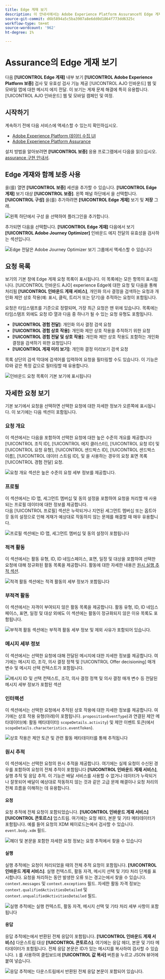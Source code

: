 ```yaml
---
title: Edge 게재 보기
description: 이 안내서에서는 Adobe Experience Platform Assurance의 Edge 게재 보기에 대한 자세한 정보를 제공합니다.
source-git-commit: d6b5894a5c5ba3907a8e6dd0d1864f773dd6325c
workflow-type: tm+mt
source-wordcount: '962'
ht-degree: 1%

---
```


# Assurance의 Edge 게재 보기

다음 **[!UICONTROL Edge 게재]** 내부 보기 **[!UICONTROL Adobe Experience Platform 보증]** 검사 및 유효성 검사 기능 제공 [!UICONTROL AJO 인바운드] 웹 및 모바일 앱에 대한 메시지 에지 전달. 이 보기는 게재 문제 해결에 특히 유용합니다. [!UICONTROL AJO 인바운드] 웹 및 모바일 캠페인 및 여정.

## 시작하기

계속하기 전에 다음 서비스에 액세스할 수 있는지 확인하십시오.

- [Adobe Experience Platform 데이터 수집 UI](https://experience.adobe.com/#/data-collection/)
- [Adobe Experience Platform Assurance](https://experience.adobe.com/assurance)

설치 방법을 알아보려면 **[!UICONTROL 보증]** 응용 프로그램에서 다음을 읽으십시오. [assurance 구현 안내서](../tutorials/implement-assurance.md).

## Edge 게재와 함께 보증 사용

을(를) 열면 **[!UICONTROL 보증]** 세션을 추가할 수 있습니다. **[!UICONTROL Edge 게재]** 보기 대상 **[!UICONTROL 보증]**. 왼쪽 패널 하단에서 을 선택합니다. **[!UICONTROL 구성]** 을(를) 추가하려면 **[!UICONTROL Edge 게재]** 보기 및 **저장** 그래.

![왼쪽 하단에서 구성 을 선택하여 플러그인을 추가합니다.](./images/edge-delivery/add-plugin.png)

추가되면 다음을 선택합니다. **[!UICONTROL Edge 게재]** 다음에서 보기 **[!UICONTROL Adobe Journey Optimizer]** 인바운드 에지 전달의 유효성을 검사하는 섹션입니다.

![Edge 전달은 Adobe Journey Optimizer 보기 그룹에서 액세스할 수 있습니다](./images/edge-delivery/ajo-plugins.png)

## 요청 목록

보기의 기본 창에 Edge 게재 요청 목록이 표시됩니다. 이 목록에는 모든 항목이 표시됩니다. [!UICONTROL 인바운드 AJO] experience Edge에 대한 요청 및 다음을 통해 처리됨 **[!UICONTROL 인바운드 게재 서비스]**, 개인화 의사 결정을 검색하는 요청과 개인화 제안 상호 작용(예: 표시, 클릭, 트리거 또는 닫기)을 추적하는 요청이 포함됩니다.

요청은 타임스탬프를 기준으로 정렬되며, 가장 최근 요청은 맨 위에 있습니다. 목록에는 타임스탬프 외에도 요청 ID 열과 다음 중 하나가 될 수 있는 요청 유형도 포함됩니다.

- **[!UICONTROL 경험 전달]**: 개인화 의사 결정 검색 요청
- **[!UICONTROL 경험 상호 작용]**: 개인화 제안 상호 작용을 추적하기 위한 요청
- **[!UICONTROL 경험 전달 및 상호 작용]**: 개인화 제안 상호 작용도 포함하는 개인화 결정을 검색하기 위한 요청입니다
- **[!UICONTROL 게재 미리 보기]**: 개인화 결정 미리보기 검색 요청

목록 상단의 검색 막대에 검색어를 입력하여 요청을 필터링할 수도 있습니다. 이 기능은 ID와 같은 특정 값으로 필터링할 때 유용합니다.

![인바운드 요청 목록이 기본 보기에 표시됩니다](./images/edge-delivery/request-list.png)

## 자세한 요청 보기

기본 보기에서 요청을 선택하면 선택한 요청에 대한 자세한 정보가 오른쪽에 표시됩니다. 이 보기에는 다음 섹션이 포함됩니다.

### 요청 개요

이 섹션에서는 다음을 포함하여 선택한 요청에 대한 높은 수준의 개요를 제공합니다 [!UICONTROL 조직 ID], [!UICONTROL 에지 클러스터], [!UICONTROL 요청 ID] 및 [!UICONTROL 요청 유형], [!UICONTROL 샌드박스 ID], [!UICONTROL 샌드박스 이름], [!UICONTROL 데이터 스트림 ID], 및 을 사용하는 경우의 요청 표면 목록 [!UICONTROL 경험 전달] 요청.

![요청 개요 섹션은 높은 수준의 요청 세부 정보를 제공합니다.](./images/edge-delivery/request-overview.png)

### 프로필

이 섹션에서는 ID 맵, 세그먼트 멤버십 및 동의 설정을 포함하여 요청을 처리할 때 사용되는 프로필 데이터에 대한 정보를 제공합니다.\
다음 [!UICONTROL 프로필] 섹션은 누락되거나 지연된 세그먼트 멤버십 또는 옵트아웃 동의 설정으로 인해 게재가 예상대로 작동하지 않는 문제를 해결할 때 매우 유용합니다.

![프로필 섹션에는 ID 맵, 세그먼트 멤버십 및 동의 설정이 포함됩니다](./images/edge-delivery/profile.png)

### 적격 활동

이 섹션에서는 활동 유형, ID, ID 네임스페이스, 표면, 일정 및 대상을 포함하여 선택한 요청에 대해 정규화된 활동 목록을 제공합니다. 활동에 대한 자세한 내용은 [원시 실행 추적 섹션](#execution).

![적격 활동 섹션에는 적격 활동의 세부 정보가 포함됩니다](./images/edge-delivery/qualified-activities.png)

### 부적격 활동

이 섹션에서는 자격이 부여되지 않은 활동 목록을 제공합니다. 활동 유형, ID, ID 네임스페이스, 표면, 일정 및 대상 외에도 이 섹션에는 활동이 정규화되지 않은 이유 목록도 포함됩니다.

![부적격 활동 섹션에는 부적격 활동 세부 정보 및 제외 사유가 포함되어 있습니다.](./images/edge-delivery/unqualified-activities.png)

### 메시지 세부 정보

이 섹션에서는 선택한 요청에 대해 전달된 메시지에 대한 자세한 정보를 제공합니다. 여기에는 메시지 ID, 조각, 의사 결정 정책 및 [!UICONTROL Offer decisioning] 매개 변수 및 메시지 선택 컨텍스트가 포함됩니다.

![메시지 ID 및 선택 컨텍스트, 조각, 의사 결정 정책 및 의사 결정 매개 변수 등 전달된 메시지 세부 정보가 포함된 섹션](./images/edge-delivery/message-details.png)

### 인터랙션

이 섹션에서는 선택한 요청에서 추적된 상호 작용에 대한 자세한 정보를 제공합니다. 여기에는 상호 작용 유형(아래)이 포함됩니다. `propositionEventType`)과 연결된 제안 메타데이터(예: 활동 메타데이터) `scopeDetails.activity`) 및 제안 이벤트 토큰(에서 `scopeDetails.characteristics.eventToken`).

![상호 작용은 제안 토큰 및 관련 활동 메타데이터를 통해 추적됩니다](./images/edge-delivery/interactions.png)

### 원시 추적

이 섹션에서는 선택한 요청의 원시 추적을 제공합니다. 여기에는 실제 요청이 수신된 경우를 포함하여 요청의 전체 추적이 포함됩니다 **[!UICONTROL 인바운드 게재 서비스]**, 실행 추적 및 응답 추적. 이 기능은 배달 서비스를 사용할 수 없거나 데이터가 누락되거나 잘못되어 배달이 예상대로 작동하지 않는 것과 같은 고급 문제 해결이나 요청 처리의 전체 흐름을 이해하는 데 유용합니다.

#### 요청

요청 추적에 전체 요청이 포함되었습니다. **[!UICONTROL 인바운드 게재 서비스]** **[!UICONTROL 콘토르스]** 업스트림. 여기에는 요청 헤더, 본문 및 기타 메타데이터가 포함됩니다. 예를 들어 요청의 XDM 페이로드는에서 검사할 수 있습니다. `event.body.xdm` 필드.

![헤더 및 본문을 포함한 자세한 요청 정보는 요청 추적에서 찾을 수 있습니다](./images/edge-delivery/request.png)

#### 실행

실행 추적에는 요청이 처리되었을 때의 전체 추적 요청이 포함됩니다. **[!UICONTROL 인바운드 게재 서비스]**. 실행 컨텍스트, 활동 자격, 메시지 선택 및 기타 처리 단계를 표시합니다. 요청을 처리하는 동안 발생한 오류 또는 경고는에서 찾을 수 있습니다. `context.messages` 및 `context.exceptions` 필드. 자세한 활동 자격 정보는 `context.qualifiedActivitiesDetailed` 및 `context.unqualifiedActivitiesDetailed` 필드.

![실행 추적에는 실행 컨텍스트, 활동 자격, 메시지 선택 및 기타 처리 세부 사항이 포함됩니다](./images/edge-delivery/execution.png)

#### 응답

응답 추적에는에서 반환된 전체 응답이 포함됩니다. **[!UICONTROL 인바운드 게재 서비스]** 다운스트림 대상 **[!UICONTROL 콘토르스]**. 여기에는 응답 헤더, 본문 및 기타 메타데이터가 포함됩니다. 전체 응답 본문은 ID가 있는 메시지를 복사하여 검사할 수 있습니다. `1` 를 사용하여 클립보드에 **[!UICONTROL 값 복사]** 버튼을 누르고 JSON 뷰어에 붙여 넣습니다.

![응답 추적에는 다운스트림에서 반환된 전체 응답 본문이 포함되어 있습니다.](./images/edge-delivery/response.png)

